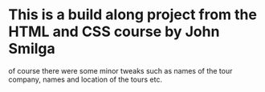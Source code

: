 # This is a build along project from the HTML and CSS course by John Smilga

of course there were some minor tweaks such as names of the tour company, names and location of the tours etc.
